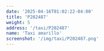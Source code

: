 ```yaml
---
date: '2025-04-16T01:02:22-04:00'
title: 'P202487'
weight: 5
address: '/taxi/P202487'
name: 'Taxi amarillo'
screenshot: '/img/taxi/P202487.png'
---
```

